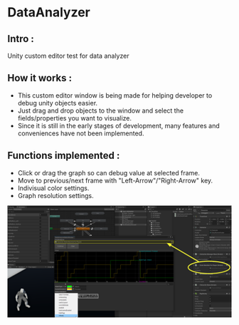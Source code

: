 # DataAnalyzer

## Intro :
Unity custom editor test for data analyzer

## How it works :
* This custom editor window is being made for helping developer to debug unity objects easier.
* Just drag and drop objects to the window and select the fields/properties you want to visualize.
* Since it is still in the early stages of development, many features and conveniences have not been implemented.

## Functions implemented :
* Click or drag the graph so can debug value at selected frame.
* Move to previous/next frame with "Left-Arrow"/"Right-Arrow" key.
* Indivisual color settings.
* Graph resolution settings.


![SampleCapture](SampleCapture.png)
